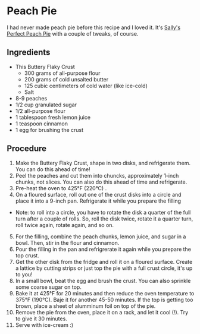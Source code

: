 # Peach Pie 

I had never made peach pie before this recipe and I loved it. It's <a href="[https://www.freecodecamp.org/](https://sallysbakingaddiction.com/peach-pie-recipe/#tasty-recipes-66823)" target="_blank">Sally's Perfect Peach Pie</a> with a couple of tweaks, of course.

## Ingredients
* This Buttery Flaky Crust
  * 300 grams of all-purpose flour
  * 200 grams of cold unsalted butter
  * 125 cubic centimeters of cold water (like ice-cold)
  * Salt
* 8-9 peaches
* 1/2 cup granulated sugar
* 1/2 all-purpose flour
* 1 tablespoon fresh lemon juice
* 1 teaspoon cinnamon
* 1 egg for brushing the crust

## Procedure
1. Make the Buttery Flaky Crust, shape in two disks, and refrigerate them. You can do this ahead of time! 
2. Peel the peaches and cut them into chuncks, approximately 1-inch chunks, not slices. You can also do this ahead of time and refrigerate.
3. Pre-heat the oven to 425°F (220°C) .
4. On a floured surface, roll out one of the crust disks into a circle and place it into a 9-inch pan. Refrigerate it while you prepare the filling
  * Note: to roll into a circle, you have to rotate the disk a quarter of the full turn after a couple of rolls. So, roll the disk twice, rotate it a quarter turn, roll twice again, rotate again, and so on.
5. For the filling, combine the peach chunks, lemon juice, and sugar in a bowl. Then, stir in the flour and cinnamon.
6. Pour the filling in the pan and refrigrerate it again while you prepare the top crust.
7. Get the other disk from the fridge and roll it on a floured surface. Create a lattice by cutting strips or just top the pie with a full crust circle, it's up to you!
8. In a small bowl, beat the egg and brush the crust. You can also sprinkle some coarse sugar on top.
9. Bake it at 425°F for 20 minutes and then reduce the oven temperature to 375°F (190°C). Baje it for another 45-50 minutes. If the top is getting too brown, place a sheet of alumminum foil on top of the pie.
10. Remove the pie from the oven, place it on a rack, and let it cool (!). Try to give it 30 minutes.
11. Serve with ice-cream :)
    

  
